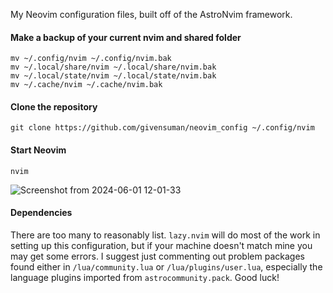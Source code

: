 My Neovim configuration files, built off of the AstroNvim framework.

#### Make a backup of your current nvim and shared folder

```shell
mv ~/.config/nvim ~/.config/nvim.bak
mv ~/.local/share/nvim ~/.local/share/nvim.bak
mv ~/.local/state/nvim ~/.local/state/nvim.bak
mv ~/.cache/nvim ~/.cache/nvim.bak
```

#### Clone the repository

```shell
git clone https://github.com/givensuman/neovim_config ~/.config/nvim
```

#### Start Neovim

```shell
nvim
```

![Screenshot from 2024-06-01 12-01-33](https://github.com/givensuman/nvimrc/assets/16063606/3ab28911-af5c-4e6c-98ef-88776e769b1b)

#### Dependencies

There are too many to reasonably list. `lazy.nvim` will do most of the work in setting up this configuration, but if your machine doesn't match mine you may get some errors. I suggest just commenting out problem packages found either in `/lua/community.lua` or `/lua/plugins/user.lua`, especially the language plugins imported from `astrocommunity.pack`. Good luck!
